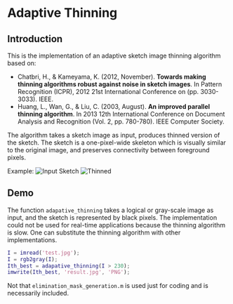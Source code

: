 Adaptive Thinning
=================

## Introduction

This is the implementation of an adaptive sketch image thinning algorithm based on:

* Chatbri, H., & Kameyama, K. (2012, November). **Towards making thinning algorithms robust against noise in sketch images**. In Pattern Recognition (ICPR), 2012 21st International Conference on (pp. 3030-3033). IEEE.
* Huang, L., Wan, G., & Liu, C. (2003, August). **An improved parallel thinning algorithm**. In 2013 12th International Conference on Document Analysis and Recognition (Vol. 2, pp. 780-780). IEEE Computer Society.

The algorithm takes a sketch image as input, produces thinned version of the sketch. The sketch is a one-pixel-wide skeleton which is visually similar to the original image, and preserves connectivity between foreground pixels.

Example:
![Input Sketch](https://cloud.githubusercontent.com/assets/853842/4787415/a62c71b4-5daa-11e4-89ee-de617aede8b7.jpg)
![Thinned](https://cloud.githubusercontent.com/assets/853842/4787414/a618a292-5daa-11e4-8c53-d656a3521565.jpg)


## Demo

The function `adapative_thinning` takes a logical or gray-scale image as input, and the sketch is represented by black pixels. The implementation could not be used for real-time applications because the thinning algorithm is slow. One can substitute the thinning algorithm with other implementations.

```matlab
I = imread('test.jpg');
I = rgb2gray(I);
Ith_best = adapative_thinning(I > 230);
imwrite(Ith_best, 'result.jpg', 'PNG');
```

Not that `elimination_mask_generation.m` is used just for coding and is necessarily included.